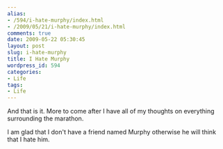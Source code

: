 ```yaml
---
alias:
- /594/i-hate-murphy/index.html
- /2009/05/21/i-hate-murphy/index.html
comments: true
date: 2009-05-22 05:30:45
layout: post
slug: i-hate-murphy
title: I Hate Murphy
wordpress_id: 594
categories:
- Life
tags:
- Life
---
```


And that is it.  More to come after I have all of my thoughts on everything surrounding the marathon.

I am glad that I don't have a friend named Murphy otherwise he will think that I hate him.
